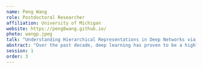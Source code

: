 ```yaml
---
name: Peng Wang
role: Postdoctoral Researcher
affiliation: University of Michigan
website: https://peng8wang.github.io/
photo: wangp.jpeg
talk: "Understanding Hierarchical Representations in Deep Networks via Intermediate Features"
abstract: "Over the past decade, deep learning has proven to be a highly effective method for learning meaningful features from raw data. This work attempts to unveil the mystery of hierarchical feature learning in deep networks. Specifically, in the context of multi-class classification problems, we explore how deep networks transform input data by investigating the output (i.e., features) of each layer after training. Towards this goal, we first define metrics for within-class compression and between-class discrimination of intermediate features, respectively. Through an analysis of these two metrics, we show that the evolution of features follows a simple and quantitative law from shallow to deep layers: Each layer of linear networks progressively compresses within-class features at a linear rate and discriminates between-class features at a sublinear rate. To the best of our knowledge, this is the first quantitative characterization of feature evolution in hierarchical representations of deep networks. Moreover, our extensive experiments validate our theoretical findings numerically."
session: 1
order: 3
---
```

